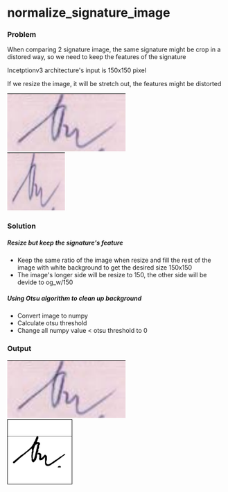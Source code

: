 # normalize_signature_image


### Problem
When comparing 2 signature image, the same signature might be crop in a distored way, so we need to keep the features of the signature

Incetptionv3 architecture's input is 150x150 pixel

If we resize the image, it will be stretch out, the features might be distorted </br>

![og_img](https://github.com/Avi197/normalize_signature_image/blob/main/img/og_img.png) </br>
![og_img_resize](https://github.com/Avi197/normalize_signature_image/blob/main/img/og_img_resize.png) </br>


### Solution
##### Resize but keep the signature's feature
- Keep the same ratio of the image when resize and fill the rest of the image with white background to get the desired size 150x150 </br>
- The image's longer side will be resize to 150, the other side will be devide to og_w/150

##### Using Otsu algorithm to clean up background
- Convert image to numpy </br>
- Calculate otsu threshold </br>
- Change all numpy value < otsu threshold to 0 </br>

### Output

![og_img](https://github.com/Avi197/normalize_signature_image/blob/main/img/og_img.png) </br>
![norm_img](https://github.com/Avi197/normalize_signature_image/blob/main/img/norm_img.png)
